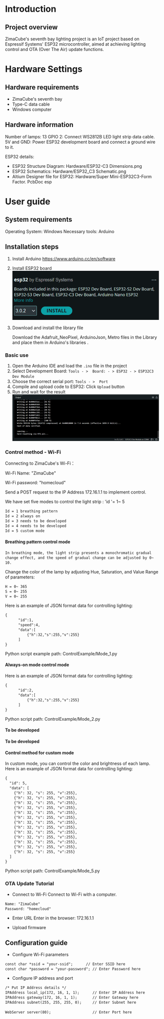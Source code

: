 # Introduction

## Project overview

ZimaCube's seventh bay lighting project is an IoT project based on Espressif Systems' ESP32 microcontroller, aimed at achieving lighting control and OTA (Over The Air) update functions.

# Hardware Settings

## Hardware requirements

- ZimaCube's seventh bay
- Type-C data cable
- Windows computer

## Hardware information

Number of lamps: 13
GPIO 2: Connect WS2812B LED light strip data cable.
5V and GND: Power ESP32 development board and connect a ground wire to it.

ESP32 details:

- ESP32 Structure Diagram: Hardware/ESP32-C3 Dimensions.png
- ESP32 Schematics: Hardware/ESP32_C3 Schematic.png
- Altium Designer file for ESP32: Hardware/Super Mini-ESP32C3-Form Factor. PcbDoc esp

# User guide

## System requirements

Operating System: Windows
Necessary tools: Arduino

## Installation steps

1. Install Arduino https://www.arduino.cc/en/software
2. Install ESP32 board
   ![esp32](./images/install.png)
   
4. Download and install the library file
   
   Download the Adafruit_NeoPixel, ArduinoJson, Metro files in the Library and place them in Arduino's libraries .

### Basic use

1. Open the Arduino IDE and load the `.ino` file in the project
2. Select Development Board: `Tools - >  Board: - > ESP32 - > ESP32C3 Dev Module`
3. Choose the correct serial port: `Tools - >  Port`
4. Compile and upload code to ESP32: Click `Upload` button
5. Run and wait for the result
   ![esp32](./images/run.png)

### Control method - Wi-Fi

Connecting to ZimaCube's Wi-Fi：

Wi-Fi Name: "ZimaCube"

Wi-Fi password: "homecloud"

Send a POST request to the IP Address 172.16.1.1 to implement control.

We have set five modes to control the light strip : 'id '= 1~ 5

```
Id = 1 breathing pattern
Id = 2 always on 
Id = 3 needs to be developed
Id = 4 needs to be developed
Id = 5 custom mode
```

#### Breathing pattern control mode

```
In breathing mode, the light strip presents a monochromatic gradual change effect, and the speed of gradual change can be adjusted by 0~ 10.
```

Change the color of the lamp by adjusting Hue, Saturation, and Value
Range of parameters:

```
H = 0~ 365
S = 0~ 255
V = 0~ 255
```

Here is an example of JSON format data for controlling lighting:

```
{
      "id":1,
      "speed":4,
      "data":[
          {"h":32,"s":255,"v":255}
      ]
}
```

Python script example path: ControlExample/Mode_1.py

#### Always-on mode control mode

Here is an example of JSON format data for controlling lighting:

```
{
      "id":2,
      "data":[
          {"h":32,"s":255,"v":255}
      ]
}
```

Python script path: ControlExample/Mode_2.py

#### To be developed

#### To be developed

#### Control method for custom mode

In custom mode, you can control the color and brightness of each lamp.
Here is an example of JSON format data for controlling lighting:

```
{
  "id": 5,
  "data": [
    {"h": 32, "s": 255, "v":255},
    {"h": 32, "s": 255, "v":255},
    {"h": 32, "s": 255, "v":255},   
    {"h": 32, "s": 255, "v":255},   
    {"h": 32, "s": 255, "v":255},  
    {"h": 32, "s": 255, "v":255},    
    {"h": 32, "s": 255, "v":255},    
    {"h": 32, "s": 255, "v":255},
    {"h": 32, "s": 255, "v":255},
    {"h": 32, "s": 255, "v":255},
    {"h": 32, "s": 255, "v":255},
    {"h": 32, "s": 255, "v":255},
    {"h": 32, "s": 255, "v":255}
  ]
}
```

Python script path: ControlExample/Mode_5.py

### OTA Update Tutorial

- Connect to Wi-Fi
  Connect to Wi-Fi with a computer.

```
Name: "ZimaCube"
Password: "homecloud"
```

- Enter URL
  Enter in the browser: 172.16.1.1

- Upload firmware
  

## Configuration guide

- Configure Wi-Fi parameters

```
const char *ssid = "your-ssid";      // Enter SSID here
const char *password = "your-password"; // Enter Password here
```

- Configure IP address and port

```
/* Put IP Address details */
IPAddress local_ip(172, 16, 1, 1);      // Enter IP Address here
IPAddress gateway(172, 16, 1, 1);       // Enter Gateway here
IPAddress subnet(255, 255, 255, 0);     // Enter Subnet here

WebServer server(80);                   // Enter Port here
```


